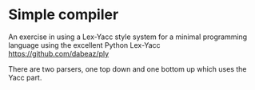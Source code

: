 # Simple compiler

An exercise in using a Lex-Yacc style system for a minimal programming language using the excellent Python Lex-Yacc <https://github.com/dabeaz/ply>

There are two parsers, one top down and one bottom up which uses the Yacc part.